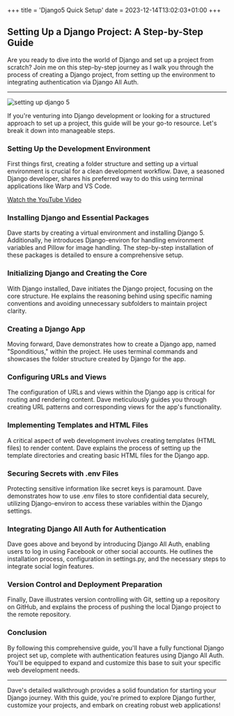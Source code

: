 +++
title = 'Django5 Quick Setup'
date = 2023-12-14T13:02:03+01:00
+++

## Setting Up a Django Project: A Step-by-Step Guide

Are you ready to dive into the world of Django and set up a project from scratch? Join me on this step-by-step journey as I walk you through the process of creating a Django project, from setting up the environment to integrating authentication via Django All Auth.

---

![setting up django 5](https://res.cloudinary.com/df4x68pyj/image/upload/v1702555610/quick_setup_django5_dxmvnr.jpg)



If you're venturing into Django development or looking for a structured approach to set up a project, this guide will be your go-to resource. Let's break it down into manageable steps.

### Setting Up the Development Environment

First things first, creating a folder structure and setting up a virtual environment is crucial for a clean development workflow. Dave, a seasoned Django developer, shares his preferred way to do this using terminal applications like Warp and VS Code.

[Watch the YouTube Video](https://youtu.be/dDVp4lvafTE)

### Installing Django and Essential Packages

Dave starts by creating a virtual environment and installing Django 5. Additionally, he introduces Django-environ for handling environment variables and Pillow for image handling. The step-by-step installation of these packages is detailed to ensure a comprehensive setup.

### Initializing Django and Creating the Core

With Django installed, Dave initiates the Django project, focusing on the core structure. He explains the reasoning behind using specific naming conventions and avoiding unnecessary subfolders to maintain project clarity.

### Creating a Django App

Moving forward, Dave demonstrates how to create a Django app, named "Sponditious," within the project. He uses terminal commands and showcases the folder structure created by Django for the app.

### Configuring URLs and Views

The configuration of URLs and views within the Django app is critical for routing and rendering content. Dave meticulously guides you through creating URL patterns and corresponding views for the app's functionality.

### Implementing Templates and HTML Files

A critical aspect of web development involves creating templates (HTML files) to render content. Dave explains the process of setting up the template directories and creating basic HTML files for the Django app.

### Securing Secrets with .env Files

Protecting sensitive information like secret keys is paramount. Dave demonstrates how to use .env files to store confidential data securely, utilizing Django-environ to access these variables within the Django settings.

### Integrating Django All Auth for Authentication

Dave goes above and beyond by introducing Django All Auth, enabling users to log in using Facebook or other social accounts. He outlines the installation process, configuration in settings.py, and the necessary steps to integrate social login features.

### Version Control and Deployment Preparation

Finally, Dave illustrates version controlling with Git, setting up a repository on GitHub, and explains the process of pushing the local Django project to the remote repository.

### Conclusion

By following this comprehensive guide, you'll have a fully functional Django project set up, complete with authentication features using Django All Auth. You'll be equipped to expand and customize this base to suit your specific web development needs.

---

Dave's detailed walkthrough provides a solid foundation for starting your Django journey. With this guide, you're primed to explore Django further, customize your projects, and embark on creating robust web applications!
